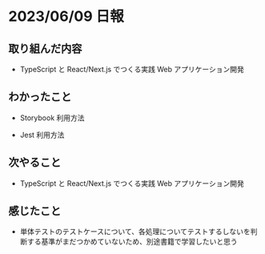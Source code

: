 # 2023/06/09 日報

## 取り組んだ内容

- TypeScript と React/Next.js でつくる実践 Web アプリケーション開発

## わかったこと

- Storybook 利用方法

- Jest 利用方法

## 次やること

- TypeScript と React/Next.js でつくる実践 Web アプリケーション開発

## 感じたこと

- 単体テストのテストケースについて、各処理についてテストするしないを判断する基準がまだつかめていないため、別途書籍で学習したいと思う

